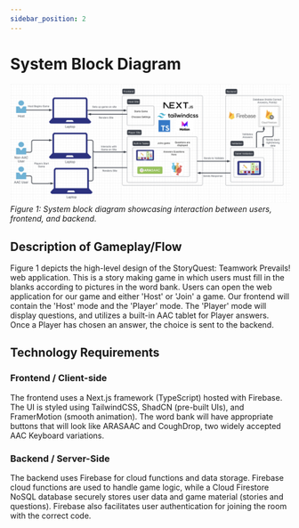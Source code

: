 ```yaml
---
sidebar_position: 2
---
```


# System Block Diagram

![System Block Diagram](/img/system-block-diagram-2_8_25.png)
*Figure 1: System block diagram showcasing interaction between users, frontend, and backend.*


## Description of Gameplay/Flow

Figure 1 depicts the high-level design of the StoryQuest: Teamwork Prevails! web application. This is a story making game
in which users must fill in the blanks according to pictures in the word bank. Users can open the web application for our game and either 'Host' or 'Join' a game. Our frontend will contain the 'Host' mode and the
'Player' mode. The 'Player' mode will display questions, and utilizes a built-in AAC tablet for Player answers. Once a Player has chosen an answer, the choice is sent to the backend.


## Technology Requirements

### Frontend / Client-side
The frontend uses a Next.js framework (TypeScript) hosted with Firebase. The UI is styled using TailwindCSS, ShadCN (pre-built UIs), and FramerMotion (smooth animation). The word bank will have appropriate buttons that will look like ARASAAC and CoughDrop, two widely accepted AAC Keyboard variations.

### Backend / Server-Side

The backend uses Firebase for cloud functions and data storage. Firebase cloud functions are used to handle game logic, while a Cloud Firestore NoSQL database securely stores user data and game material (stories and questions). Firebase also facilitates user authentication for joining the room with the correct code. 
